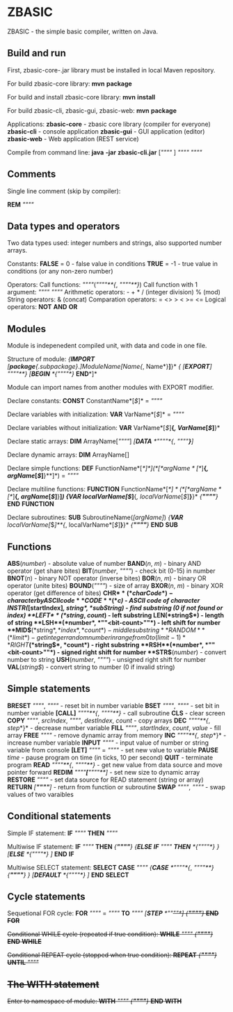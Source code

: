 ZBASIC
======

ZBASIC - the simple basic compiler, written on Java.

Build and run
-------------

First, zbasic-core-*<version>*.jar library must be installed in local Maven repository.

For build zbasic-core library: **mvn** **package**

For build and install zbasic-core library: **mvn** **install**

For build zbasic-cli, zbasic-gui, zbasic-web: **mvn** **package**

Applications:
**zbasic-core** - zbasic core library (compiler for everyone)
**zbasic-cli**  - console application
**zbasic-gui**  - GUI application (editor)
**zbasic-web**  - Web application (REST service)

Compile from command line:
**java** **-jar** **zbasic-cli.jar** [*""<platform-name>""* ] *""<source-file>""* *""<target-file>""*

Comments
--------

Single line comment (skip by compiler):

**REM** *""<comment>""*

Data types and operators
------------------------

Two data types used: integer numbers and strings, also supported number arrays.

Constants:
**FALSE** = 0 - false value in conditions
**TRUE** = -1 - true value in conditions (or any non-zero number)

Operators:
Call functions: *""<function>""*(*""<arg>""**{*, *""<arg>""**}*)
Call function with 1 argument: *""<function>""* *""<arg>""*
Arithmetic operators: - + * / (integer division) % (mod)
String operators: & (concat)
Comparation operators: = &lt;&gt;  &gt; &lt; &gt;= &lt;=
Logical operators: **NOT** **AND** **OR**

Modules
-------

Module is indepenedent compiled unit, with data and code in one file.

Structure of module:
*{***IMPORT** *[**package**{*.*subpackage**}*.*]*ModuleName*[*Name*{*, Name*}**]**}*
*{* *[***EXPORT***]* *""<constant-variable-array-function-or-subroutine-declaration>""**}*
*[***BEGIN**
  *{**""<statement>""**}*
**END***]*

Module can import names from another modules with EXPORT modifier.

Declare constants:
**CONST** ConstantName*[*$*]* = *""<constant-value>""*

Declare variables with initialization:
**VAR** VarName*[*$*]* = *""<variable-value>""*

Declare variables without initialization:
**VAR** VarName*[*$*]**{*, VarName*[*$*]**}*

Declare static arrays:
**DIM** ArrayName[*""<size>""*] *[***DATA** *""<value>""**{*, *""<value>""**}**]*

Declare dynamic arrays:
**DIM** ArrayName[]

Declare simple functions:
**DEF** FunctionName*[*$*]*](*[*argName*[*$*]**{*, argName*[*$*]**}**]*) = *""<expression>""*

Declare multiline functions:
**FUNCTION** FunctionName*[*$*]*(*[*argName*[*$*]**{*, argName*[*$*]**}**]*)
*{***VAR** localVarName*[*$*]**{*, localVarName*[*$*]**}**}*
*{**""<statement>""**}*
**END** **FUNCTION**

Declare subroutines:
**SUB** SubroutineName(*[*argName*]*)
*{***VAR** localVarName*[*$*]**{*, localVarName*[*$*]**}**}*
*{**""<statement>""**}*
**END** **SUB**

Functions
---------

**ABS**(*number*) - absolute value of number
**BAND**(*n*, *m*) - binary AND operator (get share bites)
**BIT**(*number*, *""<bit>""*) - check bit (0-15) in number
**BNOT**(*n*) - binary NOT operator (inverse bites)
**BOR**(*n*, *m*) - binary OR operator (unite bites)
**BOUND**(*""<array>""*) - size of array
**BXOR**(*n*, *m*) - binary XOR operator (get difference of bites)
**CHR$**(*charCode*) - character by ASCII code
**CODE**(*c$*) - ASCII code of character
**INSTR**(*[**startIndex**]*, *string$*, *subString$*) - find substring (0 if not found or index)
**LEFT$**(*string$*, *count*) - left substring
**LEN**(*string$*) - length of string
**LSH**(*number*, *""<bit-count>""*) - left shift for number
**MID$**(*string$*, *index*, *count*) - middle substring
**RANDOM**(*limit*) - get integer random number in range from 0 to (limit - 1)
**RIGHT$**(*string$*, *count*) - right substring
**RSH**(*number*, *""<bit-count>""*) - signed right shift for number
**STR$**(*number*) - convert number to string
**USH**(*number*, *""<bit-count>""*) - unsigned right shift for number
**VAL**(*string$*) - convert string to number (0 if invalid string)

Simple statements
-----------------

**BRESET** *""<lvalue>""*, *""<bit>""* - reset bit in number variable
**BSET** *""<lvalue>""*, *""<bit>""* - set bit in number variable
**[CALL]** *""<subroutine>""**{*, *""<arg>""**}* - call subroutine
**CLS** - clear screen
**COPY** *""<src-array>""*, *srcIndex*, *""<dest-array>""*, *destIndex*, *count* - copy arrays
**DEC** *""<lvalue>""**{*, *step**}* - decrease number variable
**FILL** *""<array>""*, *startIndex*, *count*, *value* - fill array
**FREE** *""<array>""* - remove dynamic array from memory
**INC** *""<lvalue>""**{*, *step**}* - increase number variable
**INPUT** *""<lvalue>""* - input value of number or string variable from console
**[LET]** *""<lvalue>""* = *""<new-value>""* - set new value to variable
**PAUSE** *time* - pause program on time (in ticks, 10 per second)
**QUIT** - terminate program
**READ** *""<lvalue>""**{*, *""<lvalue>""**}* - get new value from data source and move pointer forward
**REDIM** *""<array>""**[**""<new-size>""**]* - set new size to dynamic array
**RESTORE** *""<data-source>""* - set data source for READ statement (string or array)
**RETURN** *[**""<result>""**]* - return from function or subroutine
**SWAP** *""<first-lvalue>""*, *""<second-lvalue>""* - swap values of two varaibles

Conditional statements
----------------------

Simple IF statement:
**IF** *""<condition>""* **THEN** *""<statement>""*

Multiwise IF statement:
**IF** *""<condition>""* **THEN**
  *{**""<statement>""**}*
*{***ELSE** **IF** *""<condition>""* **THEN**
  *{**""<statement>""**}* *}*
*[***ELSE**
  *{**""<statement>""**}* *]*
**END** **IF**

Multiwise SELECT statement:
**SELECT** **CASE** *""<case-value>""*
*{***CASE** *""<variant>""**{*, *""<variant>""**}*
  *{**""<statement>""**}* *}*
*[***DEFAULT**
  *{**""<statement>""**}* *]*
**END** **SELECT**

Cycle statements
----------------

Sequetional FOR cycle:
**FOR** *""<counter>""* = *""<start>""* **TO** *""<limit>""* *[***STEP** *""<s>""**]*
  *{**""<statement>""**}*
**END** **FOR**

Conditional WHILE cycle (repeated if true condition):
**WHILE** *""<condition>""*
  *{**""<statement>""**}*
**END** **WHILE**

Conditional REPEAT cycle (stopped when true condition):
**REPEAT**
  *{**""<statement>""**}*
**UNTIL** *""<exit-condition>""*

The WITH statement
------------------

Enter to namespace of module:
**WITH** *""<namespace>""*
  *{**""<statement>""**}*
**END** **WITH**

